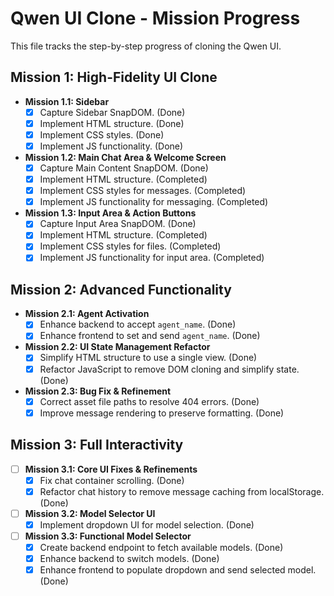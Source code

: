 # Qwen UI Clone - Mission Progress

This file tracks the step-by-step progress of cloning the Qwen UI.

## Mission 1: High-Fidelity UI Clone

-   **Mission 1.1: Sidebar**
    -   [x] Capture Sidebar SnapDOM. (Done)
    -   [x] Implement HTML structure. (Done)
    -   [x] Implement CSS styles. (Done)
    -   [x] Implement JS functionality. (Done)
-   **Mission 1.2: Main Chat Area & Welcome Screen**
    -   [x] Capture Main Content SnapDOM. (Done)
    -   [x] Implement HTML structure. (Completed)
    -   [x] Implement CSS styles for messages. (Completed)
    -   [x] Implement JS functionality for messaging. (Completed)
-   **Mission 1.3: Input Area & Action Buttons**
    -   [x] Capture Input Area SnapDOM. (Done)
    -   [x] Implement HTML structure. (Completed)
    -   [x] Implement CSS styles for files. (Completed)
    -   [x] Implement JS functionality for input area. (Completed)

## Mission 2: Advanced Functionality

-   **Mission 2.1: Agent Activation**
    -   [x] Enhance backend to accept `agent_name`. (Done)
    -   [x] Enhance frontend to set and send `agent_name`. (Done)
-   **Mission 2.2: UI State Management Refactor**
    -   [x] Simplify HTML structure to use a single view. (Done)
    -   [x] Refactor JavaScript to remove DOM cloning and simplify state. (Done)
-   **Mission 2.3: Bug Fix & Refinement**
    -   [x] Correct asset file paths to resolve 404 errors. (Done)
    -   [x] Improve message rendering to preserve formatting. (Done)

## Mission 3: Full Interactivity

-   [ ] **Mission 3.1: Core UI Fixes & Refinements**
    -   [x] Fix chat container scrolling. (Done)
    -   [x] Refactor chat history to remove message caching from localStorage. (Done)
-   [ ] **Mission 3.2: Model Selector UI**
    -   [x] Implement dropdown UI for model selection. (Done)
-   [ ] **Mission 3.3: Functional Model Selector**
    -   [x] Create backend endpoint to fetch available models. (Done)
    -   [x] Enhance backend to switch models. (Done)
    -   [x] Enhance frontend to populate dropdown and send selected model. (Done)